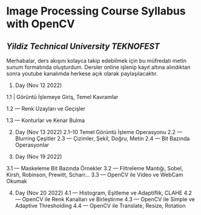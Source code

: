 # Image Processing Course Syllabus with OpenCV

## _Yildiz Technical University TEKNOFEST_

Merhabalar, ders akışını kolayca takip edebilmek için bu müfredatı metin sunum formatında oluşturdum. Dersler online işlenip kayıt altına alındıktan sonra youtube kanalımda herkese açık olarak paylaşılacaktır.


1. Day (Nov 12 2022)

1.1 | Görüntü İşlemeye Giriş, Temel Kavramlar

1.2 — Renk Uzayları ve Geçişler

1.3 — Konturlar ve Kenar Bulma


2. Day (Nov 13 2022)
2.1–10 Temel Görüntü İşleme Operasyonu
2.2 — Blurring Çeşitler
2.3 — Çizimler, Şekil, Doğru, Metin
2.4 — Bit Bazında Operasyonlar


3. Day (Nov 19 2022)

3.1 — Maskeleme Bit Bazında Örnekler
3.2 — Filtreleme Mantığı, Sobel, Kirsh, Robinson, Prewitt, Scharr…
3.3 — OpenCV ile Video ve WebCam Okumak

4. Day (Nov 20 2022)
4.1 — Histogram, Eşitleme ve Adaptiflik, CLAHE
4.2 — OpenCV ile Renk Kanalları ve Birleştirme
4.3 — OpenCV ile Simple ve Adaptive Thresholding
4.4 — OpenCV ile Translate, Resize, Rotation





